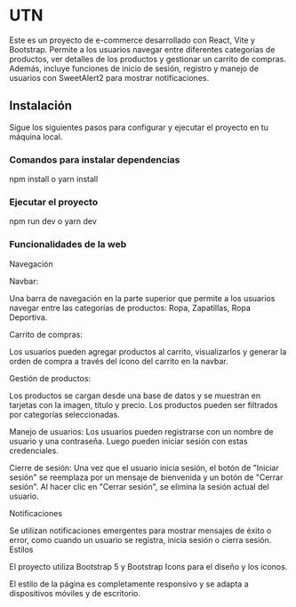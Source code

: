 # UTN 

Este es un proyecto de e-commerce desarrollado con React, Vite y Bootstrap. Permite a los usuarios navegar entre diferentes categorías de productos, ver detalles de los productos y gestionar un carrito de compras. Además, incluye funciones de inicio de sesión, registro y manejo de usuarios con SweetAlert2 para mostrar notificaciones.

## Instalación

Sigue los siguientes pasos para configurar y ejecutar el proyecto en tu máquina local.

### Comandos para instalar dependencias

npm install o yarn install

### Ejecutar el proyecto 

npm run dev o yarn dev

### Funcionalidades de la web

Navegación

Navbar: 

Una barra de navegación en la parte superior que permite a los usuarios navegar entre las categorías de productos: Ropa, Zapatillas, Ropa Deportiva.

Carrito de compras:

Los usuarios pueden agregar productos al carrito, visualizarlos y generar la orden de compra a través del ícono del carrito en la navbar.

Gestión de productos:

Los productos se cargan desde una base de datos y se muestran en tarjetas con la imagen, título y precio. Los productos pueden ser filtrados por categorías seleccionadas.

Manejo de usuarios:
Los usuarios pueden registrarse con un nombre de usuario y una contraseña. Luego pueden iniciar sesión con estas credenciales.

Cierre de sesión: 
Una vez que el usuario inicia sesión, el botón de "Iniciar sesión" se reemplaza por un mensaje de bienvenida y un botón de "Cerrar sesión". Al hacer clic en "Cerrar sesión", se elimina la sesión actual del usuario.

Notificaciones

Se utilizan notificaciones emergentes para mostrar mensajes de éxito o error, como cuando un usuario se registra, inicia sesión o cierra sesión.
Estilos

El proyecto utiliza Bootstrap 5 y Bootstrap Icons para el diseño y los íconos.

El estilo de la página es completamente responsivo y se adapta a dispositivos móviles y de escritorio.